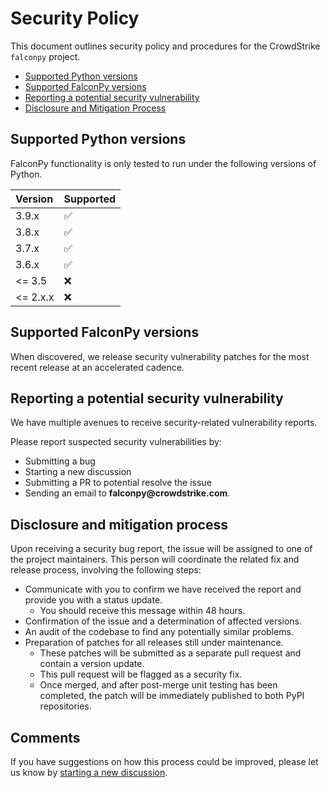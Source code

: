 # Security Policy
This document outlines security policy and procedures for the CrowdStrike `falconpy` project.
+ [Supported Python versions](#supported-python-versions)
+ [Supported FalconPy versions](#supported-falconpy-versions)
+ [Reporting a potential security vulnerability](#reporting-a-potential-security-vulnerability)
+ [Disclosure and Mitigation Process](#disclosure-and-mitigation-process)

## Supported Python versions

FalconPy functionality is only tested to run under the following versions of Python.

| Version | Supported |
| :------- | :--------- |
| 3.9.x   | :white_check_mark: |
| 3.8.x   | :white_check_mark: |
| 3.7.x   | :white_check_mark: |
| 3.6.x   | :white_check_mark: |
| <= 3.5  | :x: |
| <= 2.x.x | :x: |

## Supported FalconPy versions

When discovered, we release security vulnerability patches for the most recent release at an accelerated cadence.  

## Reporting a potential security vulnerability

We have multiple avenues to receive security-related vulnerability reports.

Please report suspected security vulnerabilities by:
+ Submitting a bug
+ Starting a new discussion
+ Submitting a PR to potential resolve the issue
+ Sending an email to __falconpy@crowdstrike.com__. 

## Disclosure and mitigation process

Upon receiving a security bug report, the issue will be assigned to one of the project maintainers. This person will coordinate the related fix and release
process, involving the following steps:
+ Communicate with you to confirm we have received the report and provide you with a status update.
    - You should receive this message within 48 hours.
+ Confirmation of the issue and a determination of affected versions.
+ An audit of the codebase to find any potentially similar problems.
+ Preparation of patches for all releases still under maintenance.
    - These patches will be submitted as a separate pull request and contain a version update.
    - This pull request will be flagged as a security fix.
    - Once merged, and after post-merge unit testing has been completed, the patch will be immediately published to both PyPI repositories.

## Comments
If you have suggestions on how this process could be improved, please let us know by [starting a new discussion](https://github.com/CrowdStrike/falconpy/discussions).
